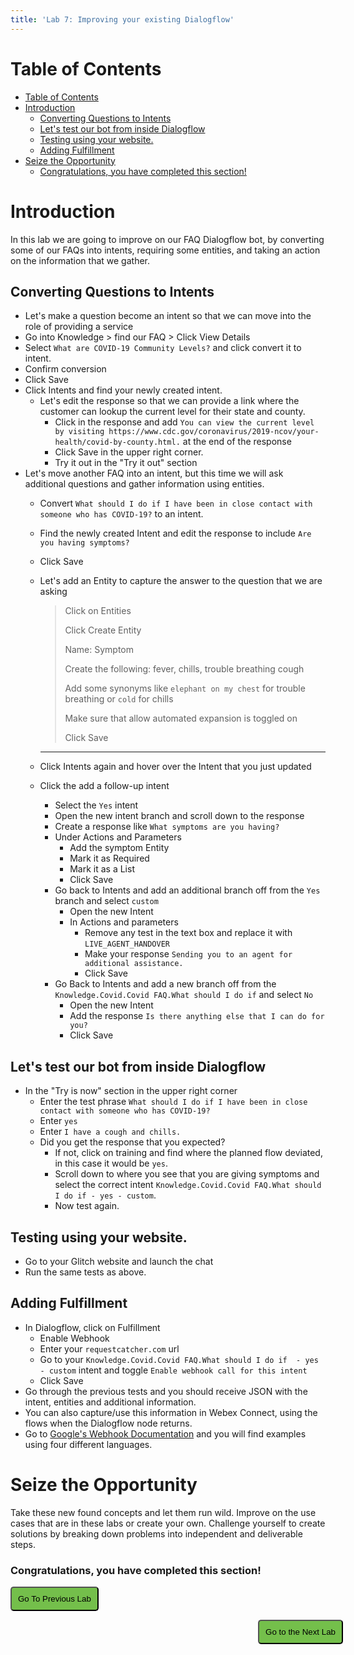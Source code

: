 ```yaml
---
title: 'Lab 7: Improving your existing Dialogflow'
---
```


# Table of Contents
- [Table of Contents](#table-of-contents)
- [Introduction](#introduction)
  - [Converting Questions to Intents](#converting-questions-to-intents)
  - [Let's test our bot from inside Dialogflow](#lets-test-our-bot-from-inside-dialogflow)
  - [Testing using your website.](#testing-using-your-website)
  - [Adding Fulfillment](#adding-fulfillment)
- [Seize the Opportunity](#seize-the-opportunity)
    - [Congratulations, you have completed this section!](#congratulations-you-have-completed-this-section)

# Introduction
In this lab we are going to improve on our FAQ Dialogflow bot, by converting some of our FAQs into intents, requiring some entities, and taking an action on the information that we gather.


## Converting Questions to Intents
- Let's make a question become an intent so that we can move into the role of providing a service
- Go into Knowledge > find our FAQ > Click View Details
- Select `What are COVID-19 Community Levels?` and click convert it to intent. 
- Confirm conversion
- Click Save
- Click Intents and find your newly created intent.
  - Let's edit the response so that we can provide a link where the customer can lookup the current level for their state and county.
    - Click in the response and add `You can view the current level by visiting https://www.cdc.gov/coronavirus/2019-ncov/your-health/covid-by-county.html.` at the end of the response
    - Click Save in the upper right corner.
    - Try it out in the "Try it out" section
- Let's move another FAQ into an intent, but this time we will ask additional questions and gather information using entities.
  - Convert `What should I do if I have been in close contact with someone who has COVID-19?` to an intent.
  - Find the newly created Intent and edit the response to include `Are you having symptoms?`
  - Click Save
  - Let's add an Entity to capture the answer to the question that we are asking
  
    > Click on Entities
    >        
    > Click Create Entity
    >
    > Name: Symptom
    >
    > Create the following: fever, chills, trouble breathing
    cough
    > 
    > Add some synonyms like `elephant on my chest` for trouble breathing or `cold` for chills   
    >
    > Make sure that allow automated expansion is toggled on
    >
    >Click Save
     ---
  
  - Click Intents again and hover over the Intent that you just updated
  - Click the add a follow-up intent
    - Select the `Yes` intent
    - Open the new intent branch and scroll down to the response
    - Create a response like `What symptoms are you having?`
    - Under Actions and Parameters 
      - Add the symptom Entity
      - Mark it as Required
      - Mark it as a List
      - Click Save
    - Go back to Intents and add an additional branch off from the `Yes` branch and select `custom`
      - Open the new Intent
      - In Actions and parameters
        - Remove any test in the text box and replace it with `LIVE_AGENT_HANDOVER`
        - Make your response `Sending you to an agent for additional assistance.`
        - Click Save
    - Go Back to Intents and add a new branch off from the `Knowledge.Covid.Covid FAQ.What should I do if` and select `No`
      - Open the new Intent
      - Add the response `Is there anything else that I can do for you?`
      - Click Save
  
## Let's test our bot from inside Dialogflow
  - In the "Try is now" section in the upper right corner
    - Enter the test phrase `What should I do if I have been in close contact with someone who has COVID-19?`
    - Enter `yes`
    - Enter `I have a cough and chills.`
    - Did you get the response that you expected?
      - If not, click on training and find where the planned flow deviated, in this case it would be `yes`.
      - Scroll down to where you see that you are giving symptoms and select the correct intent `Knowledge.Covid.Covid FAQ.What should I do if - yes - custom`.
      - Now test again.

## Testing using your website.
  - Go to your Glitch website and launch the chat
  - Run the same tests as above.

## Adding Fulfillment 
  - In Dialogflow, click on Fulfillment
    - Enable Webhook
    - Enter your `requestcatcher.com` url
    - Go to your `Knowledge.Covid.Covid FAQ.What should I do if  - yes - custom` intent and toggle `Enable webhook call for this intent`
    - Click Save
  - Go through the previous tests and you should receive JSON with the intent, entities and additional information.
  - You can also capture/use this information in Webex Connect, using the flows when the Dialogflow node returns. 
  - Go to [Google's Webhook Documentation](https://cloud.google.com/dialogflow/es/docs/fulfillment-webhook) and you will find examples using four different languages.
  

# Seize the Opportunity 
Take these new found concepts and let them run wild.  Improve on the use cases that are in these labs or create your own.  Challenge yourself to create solutions by breaking down problems into independent and deliverable steps.



### Congratulations, you have completed this section! 

<script>
function mainPage() {window.location.href = "https://wxcctechsummit.github.io/wxcclabguides/LTRCCT-3001/CCAI.html";}
function nextLab() 
 {
 window.location.href = "https://wxcctechsummit.github.io/wxcclabguides/LTRCCT-3001/6_CCAI_FAQ.html";
 }
</script>

<div id="button-row">
<button onclick="mainPage()" style="
  border-radius: 5px;
  background-color: rgb(116,191,75);
  padding: 10px;">Go To Previous Lab</button>

<button onclick="nextLab()" style="
  position: absolute;
  right: 200px;
  border-radius: 5px;
  background-color: rgb(116,191,75);
  padding: 10px;">Go to the Next Lab</button>

</div>